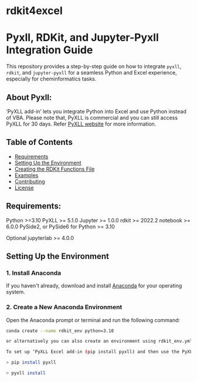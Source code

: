 # rdkit4excel
# Pyxll, RDKit, and Jupyter-Pyxll Integration Guide

This repository provides a step-by-step guide on how to integrate `pyxll`, `rdkit`, and `jupyter-pyxll` for a seamless Python and Excel experience, especially for cheminformatics tasks.

## About Pyxll:
‘PyXLL add-in’ lets you integrate Python into Excel and use Python instead of VBA. Please note that, PyXLL is commercial and you can still access PyXLL for 30 days. Refer [PyXLL website](https://www.pyxll.com/) for more information.

## Table of Contents

- [Requirements](#Requirements)
- [Setting Up the Environment](#setting-up-the-environment)
- [Creating the RDKit Functions File](#creating-the-rdkit-functions-file)
- [Examples](#examples)
- [Contributing](#contributing)
- [License](#license)

## Requirements:

Python >=3.10
PyXLL >= 5.1.0
Jupyter >= 1.0.0
rdkit >= 2022.2
notebook >= 6.0.0
PySide2, or PySide6 for Python >= 3.10

Optional
jupyterlab >= 4.0.0

## Setting Up the Environment

### 1. Install Anaconda

If you haven't already, download and install [Anaconda](https://www.anaconda.com/products/distribution) for your operating system.

### 2. Create a New Anaconda Environment

Open the Anaconda prompt or terminal and run the following command:

```bash
conda create --name rdkit_env python=3.10

or alternatively you can also create an environment using rdkit_env.yml file

To set up ‘PyXLL Excel add-in (pip install pyxll) and then use the PyXLL command line tool to install the Excel add-in: 

> pip install pyxll

> pyxll install 
